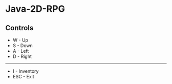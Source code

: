 # Java-2D-RPG
## Controls
<ul>
<li>W - Up</li>
<li>S - Down</li>
<li>A - Left</li>
<li>D - Right</li>
</ul>
<hr>
<ul>
<li>I - Inventory</li>
<li>ESC - Exit</li>
</ul>
